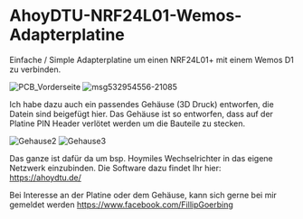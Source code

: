 # AhoyDTU-NRF24L01-Wemos-Adapterplatine
Einfache / Simple Adapterplatine um einen NRF24L01+ mit einem Wemos D1 zu verbinden. 

![PCB_Vorderseite](https://user-images.githubusercontent.com/40865814/212429234-a8053315-550c-4233-b02d-999d182f431c.PNG)
![msg532954556-21085](https://user-images.githubusercontent.com/40865814/212429340-139c0707-5e9b-4099-873e-f50fcbe86d5d.jpg)

Ich habe dazu auch ein passendes Gehäuse (3D Druck) entworfen, die Datein sind beigefügt hier. Das Gehäuse ist so entworfen, dass auf der Platine PIN Header verlötet werden um die Bauteile zu stecken.

![Gehause2](https://user-images.githubusercontent.com/40865814/212429386-122493be-394e-42b8-8ca1-4baff105b150.jpg)
![Gehause3](https://user-images.githubusercontent.com/40865814/212429396-69701e0f-a460-4122-8a1e-bc4aebe44cb4.jpg)


Das ganze ist dafür da um bsp. Hoymiles Wechselrichter in das eigene Netzwerk einzubinden. Die Software dazu findet Ihr hier: https://ahoydtu.de/

Bei Interesse an der Platine oder dem Gehäuse, kann sich gerne bei mir gemeldet werden 
https://www.facebook.com/FillipGoerbing
